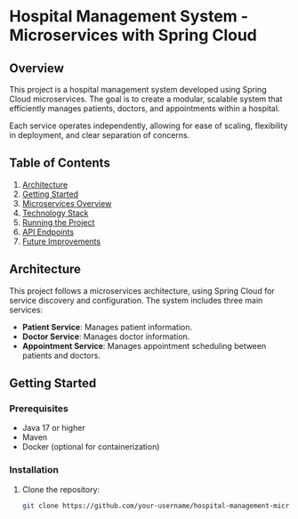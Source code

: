 
# Hospital Management System - Microservices with Spring Cloud

## Overview
This project is a hospital management system developed using Spring Cloud microservices. The goal is to create a modular, scalable system that efficiently manages patients, doctors, and appointments within a hospital.

Each service operates independently, allowing for ease of scaling, flexibility in deployment, and clear separation of concerns.

## Table of Contents
1. [Architecture](#architecture)
2. [Getting Started](#getting-started)
3. [Microservices Overview](#microservices-overview)
4. [Technology Stack](#technology-stack)
5. [Running the Project](#running-the-project)
6. [API Endpoints](#api-endpoints)
7. [Future Improvements](#future-improvements)

## Architecture
This project follows a microservices architecture, using Spring Cloud for service discovery and configuration. The system includes three main services:
- **Patient Service**: Manages patient information.
- **Doctor Service**: Manages doctor information.
- **Appointment Service**: Manages appointment scheduling between patients and doctors.

## Getting Started
### Prerequisites
- Java 17 or higher
- Maven
- Docker (optional for containerization)

### Installation
1. Clone the repository:
   ```bash
   git clone https://github.com/your-username/hospital-management-microservices.git

